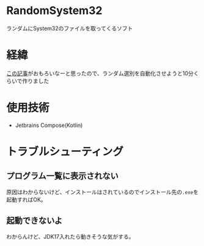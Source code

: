 # RandomSystem32

ランダムにSystem32のファイルを取ってくるソフト

# 経緯

[この記事](https://twitter.com/gigazine/status/1604401136123150336?s=20&t=VgGYRmR_o8M7ipjGeQ0Fgw)がおもろいなーと思ったので、ランダム選別を自動化させようと10分くらいで作りました

# 使用技術

- Jetbrains Compose(Kotlin)

# トラブルシューティング

## プログラム一覧に表示されない

原因はわからないけど、インストールはされているのでインストール先の`.exe`を起動すればOK。

## 起動できないよ

わからんけど、JDK17入れたら動きそうな気がする。
